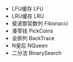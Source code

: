 - LFU缓存 									   LFU
- LRU缓存 									   LRU
- 斐波那契数列								   Fibonacci
- 凑零钱                                        PickCoins
- 全排列                                        BackTrace
- N皇后                                         NQueen
- 二分法                                        BinarySearch